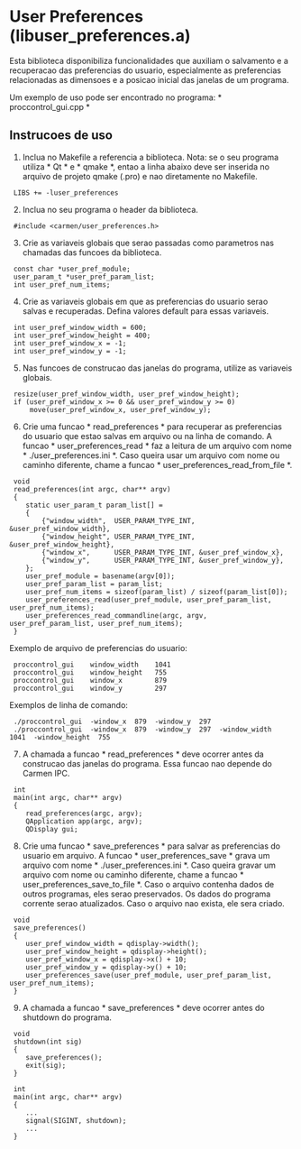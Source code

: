 # User Preferences (libuser_preferences.a)

Esta biblioteca disponibiliza funcionalidades que auxiliam o salvamento e a recuperacao das preferencias do usuario, especialmente as preferencias relacionadas as dimensoes e a posicao inicial das janelas de um programa.

Um exemplo de uso pode ser encontrado no programa: * proccontrol_gui.cpp *

## Instrucoes de uso

1) Inclua no Makefile a referencia a biblioteca. Nota: se o seu programa utiliza * Qt * e * qmake *, entao a linha abaixo deve ser inserida no arquivo de projeto qmake (.pro) e nao diretamente no Makefile.
```
 LIBS += -luser_preferences
```

2) Inclua no seu programa o header da biblioteca.
```
 #include <carmen/user_preferences.h>
```

3) Crie as variaveis globais que serao passadas como parametros nas chamadas das funcoes da biblioteca.
```
 const char *user_pref_module;
 user_param_t *user_pref_param_list;
 int user_pref_num_items;
```

4) Crie as variaveis globais em que as preferencias do usuario serao salvas e recuperadas. Defina valores default para essas variaveis.
```
 int user_pref_window_width = 600;
 int user_pref_window_height = 400;
 int user_pref_window_x = -1;
 int user_pref_window_y = -1;
```

5) Nas funcoes de construcao das janelas do programa, utilize as variaveis globais.
```
 resize(user_pref_window_width, user_pref_window_height);
 if (user_pref_window_x >= 0 && user_pref_window_y >= 0)
     move(user_pref_window_x, user_pref_window_y);
```

6) Crie uma funcao * read_preferences * para recuperar as preferencias do usuario que estao salvas em arquivo ou na linha de comando. A funcao * user_preferences_read * faz a leitura de um arquivo com nome * ./user_preferences.ini *. Caso queira usar um arquivo com nome ou caminho diferente, chame a funcao * user_preferences_read_from_file *.
```
 void
 read_preferences(int argc, char** argv)
 {
 	static user_param_t param_list[] =
 	{
 		{"window_width",  USER_PARAM_TYPE_INT, &user_pref_window_width},
 		{"window_height", USER_PARAM_TYPE_INT, &user_pref_window_height},
 		{"window_x",      USER_PARAM_TYPE_INT, &user_pref_window_x},
 		{"window_y",      USER_PARAM_TYPE_INT, &user_pref_window_y},
 	};
 	user_pref_module = basename(argv[0]);
 	user_pref_param_list = param_list;
 	user_pref_num_items = sizeof(param_list) / sizeof(param_list[0]);
 	user_preferences_read(user_pref_module, user_pref_param_list, user_pref_num_items);
 	user_preferences_read_commandline(argc, argv, user_pref_param_list, user_pref_num_items);
 }
```

Exemplo de arquivo de preferencias do usuario: 
```
 proccontrol_gui	window_width	1041
 proccontrol_gui	window_height	755
 proccontrol_gui	window_x		879
 proccontrol_gui	window_y		297
```

Exemplos de linha de comando:
```
 ./proccontrol_gui  -window_x  879  -window_y  297
 ./proccontrol_gui  -window_x  879  -window_y  297  -window_width  1041  -window_height  755
```

7) A chamada a funcao * read_preferences * deve ocorrer antes da construcao das janelas do programa. Essa funcao nao depende do Carmen IPC.
```
 int
 main(int argc, char** argv)
 {
 	read_preferences(argc, argv);
 	QApplication app(argc, argv);
 	QDisplay gui;
```

8) Crie uma funcao * save_preferences * para salvar as preferencias do usuario em arquivo. A funcao * user_preferences_save * grava um arquivo com nome * ./user_preferences.ini *. Caso queira gravar um arquivo com nome ou caminho diferente, chame a funcao * user_preferences_save_to_file *. Caso o arquivo contenha dados de outros programas, eles serao preservados. Os dados do programa corrente serao atualizados. Caso o arquivo nao exista, ele sera criado.
```
 void
 save_preferences()
 {
 	user_pref_window_width = qdisplay->width();
 	user_pref_window_height = qdisplay->height();
 	user_pref_window_x = qdisplay->x() + 10;
 	user_pref_window_y = qdisplay->y() + 10;
 	user_preferences_save(user_pref_module, user_pref_param_list, user_pref_num_items);
 }
```

9) A chamada a funcao * save_preferences * deve ocorrer antes do shutdown do programa.
```
 void
 shutdown(int sig)
 {
 	save_preferences();
 	exit(sig);
 }
 
 int
 main(int argc, char** argv)
 {
 	...
 	signal(SIGINT, shutdown);
 	...
 }
```
